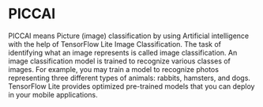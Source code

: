 # PICCAI
PICCAI means Picture (image) classification by using Artificial intelligence with the help of TensorFlow Lite Image Classification. The task of identifying what an image represents is called image classification. An image classification model is trained to recognize various classes of images. For example, you may train a model to recognize photos representing three different types of animals: rabbits, hamsters, and dogs. TensorFlow Lite provides optimized pre-trained models that you can deploy in your mobile applications. 
